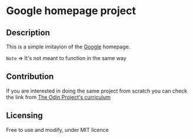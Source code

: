 # Google homepage project

## Description
This is a simple imitayion of the [Google](https://www.google.com) homepage.

`Note`
  =>  It's not meant to function in the same way

## Contribution

If you are interested in doing the same project from scratch you can check the link from [The Odin Project's curriculum](http://www.theodinproject.com/courses/web-development-101/lessons/html-css)

## Licensing

Free to use and modify, under MIT licence